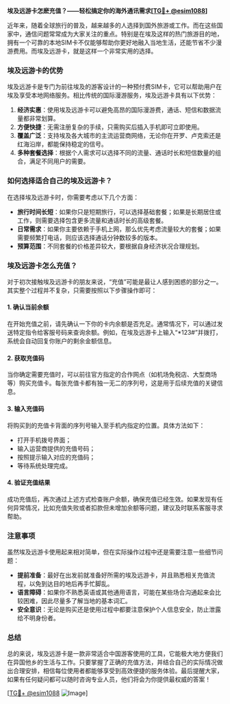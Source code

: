 **埃及远游卡怎麽充值？——轻松搞定你的海外通讯需求[[TG💪+ @esim1088](https://t.me/s/esim1088)]**

近年来，随着全球旅行的普及，越来越多的人选择到国外旅游或工作。而在这些国家中，通信问题常常成为大家关注的重点。特别是在埃及这样的热门旅游目的地，拥有一个可靠的本地SIM卡不仅能够帮助你更好地融入当地生活，还能节省不少漫游费用。而埃及远游卡，就是这样一个非常实用的选择。

### 埃及远游卡的优势

埃及远游卡是专门为前往埃及的游客设计的一种预付费SIM卡，它可以帮助用户在埃及享受本地网络服务。相比传统的国际漫游服务，埃及远游卡具有以下优势：

1. **经济实惠**：使用埃及远游卡可以避免高昂的国际漫游费，通话、短信和数据流量都非常划算。
2. **方便快捷**：无需注册复杂的手续，只需购买后插入手机即可立即使用。
3. **覆盖广泛**：支持埃及各大城市的主流运营商网络，无论你在开罗、卢克索还是红海沿岸，都能保持稳定的信号。
4. **多种套餐选择**：根据个人需求可以选择不同的流量、通话时长和短信数量的组合，满足不同用户的需要。

### 如何选择适合自己的埃及远游卡？

在选择埃及远游卡时，你需要考虑以下几个方面：

- **旅行时间长短**：如果你只是短期旅行，可以选择基础套餐；如果是长期居住或工作，则需要选择包含更多流量和通话时长的高级套餐。
- **日常需求**：如果你主要依赖于手机上网，那么优先考虑流量较大的套餐；如果需要频繁打电话，则应该选择通话分钟数较多的版本。
- **预算范围**：不同套餐的价格差异较大，要根据自身经济状况合理规划。

### 埃及远游卡怎么充值？

对于初次接触埃及远游卡的朋友来说，“充值”可能是最让人感到困惑的部分之一。其实整个过程并不复杂，只需要按照以下步骤操作即可：

#### 1. 确认当前余额
在开始充值之前，请先确认一下你的卡内余额是否充足。通常情况下，可以通过发送特定指令给客服号码来查询余额。例如，在埃及远游卡上输入“*123#”并拨打，系统会自动回复你账户的剩余金额信息。

#### 2. 获取充值码
当你确定需要充值时，可以前往官方指定的合作网点（如机场免税店、大型商场等）购买充值卡。每张充值卡都有独一无二的序列号，这是用于后续充值的关键信息。

#### 3. 输入充值码
将购买到的充值卡背面的序列号输入至手机内指定的位置。具体方法如下：
   - 打开手机拨号界面；
   - 输入运营商提供的充值号码；
   - 按照提示输入对应的充值码；
   - 等待系统处理完成。

#### 4. 验证充值结果
成功充值后，再次通过上述方式检查账户余额，确保充值已经生效。如果发现有任何异常情况，比如充值失败或者扣款但未增加余额等问题，建议及时联系客服寻求帮助。

### 注意事项

虽然埃及远游卡使用起来相对简单，但在实际操作过程中还是需要注意一些细节问题：

- **提前准备**：最好在出发前就准备好所需的埃及远游卡，并且熟悉相关充值流程，以免到达目的地后再手忙脚乱。
- **语言障碍**：如果你不熟悉英语或其他通用语言，可能在某些场合沟通起来会比较困难，因此尽量多了解当地的基本词汇。
- **安全意识**：无论是购买还是使用过程中都要注意保护个人信息安全，防止泄露给不明身份者。

### 总结

总的来说，埃及远游卡是一款非常适合中国游客使用的工具，它能极大地方便我们在异国他乡的生活与工作。只要掌握了正确的充值方法，并结合自己的实际情况做出合理安排，相信每位使用者都能够享受到高效便捷的服务体验。最后提醒大家，如果有任何疑问都可以随时咨询专业人员，他们将会为你提供最权威的答案！

[[TG💪+ @esim1088](https://t.me/s/esim1088) ![Image](https://i.postimg.cc/4NQfJmqS/Snipaste-2025-05-13-00-14-12.png)]